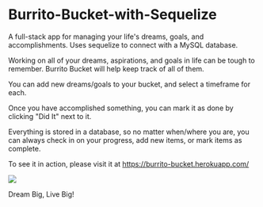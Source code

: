 # Burrito-Bucket-with-Sequelize
A full-stack app for managing your life's dreams, goals, and accomplishments. Uses sequelize to connect with a MySQL database.

Working on all of your dreams, aspirations, and goals in life can be tough to remember.
Burrito Bucket will help keep track of all of them.

You can add new dreams/goals to your bucket, and select a timeframe for each.

Once you have accomplished something, you can mark it as done by clicking "Did It" next to it.

Everything is stored in a database, so no matter when/where you are, you can always check in on your progress, add new items, or mark items as complete.

To see it in action, please visit it at https://burrito-bucket.herokuapp.com/

![](public/assets/img/demo.gif)

Dream Big, Live Big!
